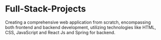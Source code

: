 # Full-Stack-Projects
Creating a comprehensive web application from scratch, encompassing both frontend  and backend development, utilizing technologies like HTML, CSS, JavaScript and React Js and Spring for backend.

